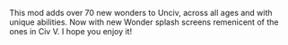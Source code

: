This mod adds over 70 new wonders to Unciv, across all ages and with unique abilities. Now with new Wonder splash screens remenicent of the ones in Civ V. I hope you enjoy it!
